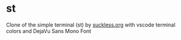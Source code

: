 # st
Clone of the simple terminal (st) by [suckless.org](https://suckless.org) with vscode terminal colors and DejaVu Sans Mono Font
